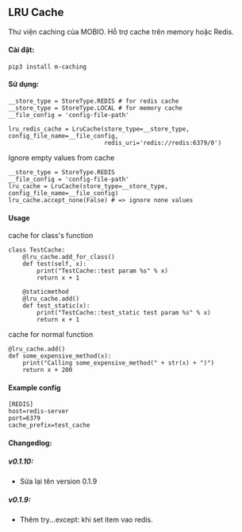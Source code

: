 # <h2 id="title">LRU Cache</h2>
Thư viện caching của MOBIO. Hỗ trợ cache trên memory hoặc Redis.

#### Cài đặt:
`pip3 install m-caching`

#### Sử dụng:
```
__store_type = StoreType.REDIS # for redis cache
__store_type = StoreType.LOCAL # for memory cache
__file_config = 'config-file-path'

lru_redis_cache = LruCache(store_type=__store_type, config_file_name=__file_config,
                           redis_uri='redis://redis:6379/0')

```
Ignore empty values from cache
```
__store_type = StoreType.REDIS
__file_config = 'config-file-path'
lru_cache = LruCache(store_type=__store_type, config_file_name=__file_config)
lru_cache.accept_none(False) # => ignore none values
``` 

#### Usage
cache for class's function
```
class TestCache:
    @lru_cache.add_for_class()
    def test(self, x):
        print("TestCache::test param %s" % x)
        return x + 1

    @staticmethod
    @lru_cache.add()
    def test_static(x):
        print("TestCache::test_static test param %s" % x)
        return x + 1
```

cache for normal function
```
@lru_cache.add()
def some_expensive_method(x):
    print("Calling some_expensive_method(" + str(x) + ")")
    return x + 200
```

#### Example config
```
[REDIS]
host=redis-server
port=6379
cache_prefix=test_cache
```

#### Changedlog:

##### v0.1.10:
- Sửa lại tên version 0.1.9

##### v0.1.9:
- Thêm try...except: khi set item vao redis.